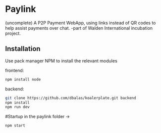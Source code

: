 # Paylink 
(uncomplete)
A P2P Payment WebApp, using links instead of QR codes to help assist payments over chat. 
-part of Walden International incubation project. 

## Installation
Use pack manager NPM to install the relevant modules 

frontend:
```bash
npm install node
```

backend: 
```bash 
git clone https://github.com/dbalas/koalerplate.git backend
npm install
npm run dev
```

#Startup
in the paylink folder ->
```bash
npm start
```

